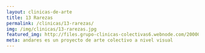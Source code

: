 ```yaml
---
layout: clinicas-de-arte
title: 13 Rarezas
permalink: /clinicas/13-rarezas/
img: /img/clinicas/13-rarezas.jpg
featured_img: http://files.grupo-clinicas-colectivas6.webnode.com/200000113-98c9a99c3b/4.jpg
meta: andares es un proyecto de arte colectivo a nivel visual
---
```

